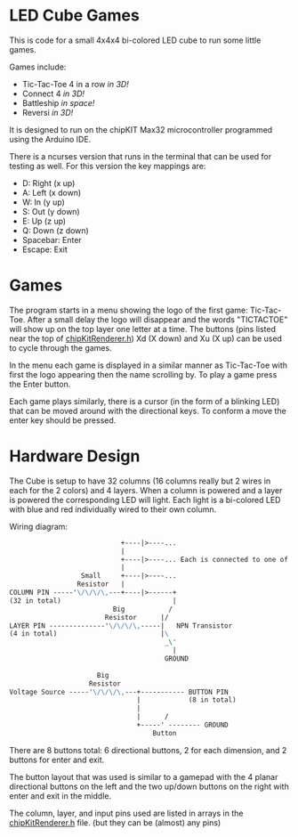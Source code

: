 # LED Cube Games

This is code for a small 4x4x4 bi-colored LED cube to run some little games.

Games include:
- Tic-Tac-Toe 4 in a row *in 3D!*
- Connect 4 *in 3D!*
- Battleship *in space!*
- Reversi *in 3D!*

It is designed to run on the chipKIT Max32 microcontroller programmed using the Arduino IDE.

There is a ncurses version that runs in the terminal that can be used for testing as well.
For this version the key mappings are:
- D: Right (x up)
- A: Left (x down)
- W: In (y up)
- S: Out (y down)
- E: Up (z up)
- Q: Down (z down)
- Spacebar: Enter
- Escape: Exit

# Games

The program starts in a menu showing the logo of the first game: Tic-Tac-Toe.
After a small delay the logo will disappear and the words "TICTACTOE" will show up on the top layer one letter at a time.
The buttons (pins listed near the top of [chipKitRenderer.h](chipKitRenderer.h)) Xd (X down) and Xu (X up) can be used to cycle through the games.

In the menu each game is displayed in a similar manner as Tic-Tac-Toe with first the logo appearing then the name scrolling by.
To play a game press the Enter button.

Each game plays similarly, there is a cursor (in the form of a blinking LED) that can be moved around with the directional keys.
To conform a move the enter key should be pressed.

# Hardware Design

The Cube is setup to have 32 columns (16 columns really but 2 wires in each for the 2 colors) and 4 layers.
When a column is powered and a layer is powered the corresponding LED will light.
Each light is a bi-colored LED with blue and red individually wired to their own column.

Wiring diagram:
~~~~                           4 LEDs
                            +----|>----...
                            |
                            +----|>----... Each is connected to one of 4 transistors
                            |
                  Small     +----|>----...
                 Resistor   |
COLUMN PIN -----'\/\/\/\,---+----|>------+
(32 in total)                            |
                          Big           /
                        Resistor      |/
LAYER PIN --------------'\/\/\/\,-----|   NPN Transistor
(4 in total)                          |\
                                       _\'
                                         |
                                       GROUND
               
                      Big
                    Resistor
Voltage Source -----'\/\/\/\,---+----------- BUTTON PIN
                                |            (8 in total)
                                |
                                |      /
                                +-----' -------- GROUND
                                    Button
~~~~

There are 8 buttons total: 6 directional buttons, 2 for each dimension, and 2 buttons for enter and exit.

The button layout that was used is similar to a gamepad with the 4 planar directional buttons on the left and the two up/down buttons on the right with enter and exit in the middle.

The column, layer, and input pins used are listed in arrays in the [chipKitRenderer.h](chipKitRenderer.h) file. (but they can be (almost) any pins) 



